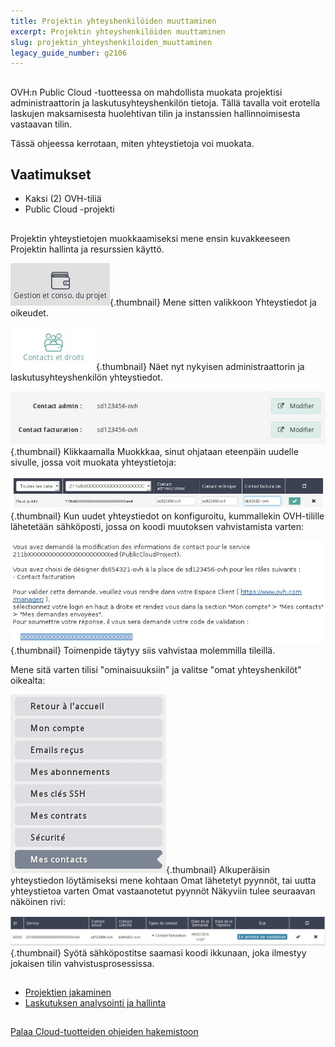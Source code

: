 ```yaml
---
title: Projektin yhteyshenkilöiden muuttaminen
excerpt: Projektin yhteyshenkilöiden muuttaminen
slug: projektin_yhteyshenkiloiden_muuttaminen
legacy_guide_number: g2106
---
```



## 
OVH:n Public Cloud -tuotteessa on mahdollista muokata projektisi administraattorin ja laskutusyhteyshenkilön tietoja. Tällä tavalla voit erotella laskujen maksamisesta huolehtivan tilin ja instanssien hallinnoimisesta vastaavan tilin.

Tässä ohjeessa kerrotaan, miten yhteystietoja voi muokata.


## Vaatimukset

- Kaksi (2) OVH-tiliä
- Public Cloud -projekti




## 
Projektin yhteystietojen muokkaamiseksi mene ensin kuvakkeeseen Projektin hallinta ja resurssien käyttö.

![](images/img_3825.jpg){.thumbnail}
Mene sitten valikkoon Yhteystiedot ja oikeudet.

![](images/img_3822.jpg){.thumbnail}
Näet nyt nykyisen administraattorin ja laskutusyhteyshenkilön yhteystiedot.

![](images/img_3823.jpg){.thumbnail}
Klikkaamalla Muokkkaa, sinut ohjataan eteenpäin uudelle sivulle, jossa voit muokata yhteystietoja:

![](images/img_3819.jpg){.thumbnail}
Kun uudet yhteystiedot on konfiguroitu, kummallekin OVH-tilille lähetetään sähköposti, jossa on koodi muutoksen vahvistamista varten:

![](images/img_3820.jpg){.thumbnail}
Toimenpide täytyy siis vahvistaa molemmilla tileillä.

Mene sitä varten tilisi "ominaisuuksiin" ja valitse "omat yhteyshenkilöt" oikealta:

![](images/img_3824.jpg){.thumbnail}
Alkuperäisin yhteystiedon löytämiseksi mene kohtaan Omat lähetetyt pyynnöt, tai uutta yhteystietoa varten Omat vastaanotetut pyynnöt
Näkyviin tulee seuraavan näköinen rivi:

![](images/img_3821.jpg){.thumbnail}
Syötä sähköpostitse saamasi koodi ikkunaan, joka ilmestyy jokaisen tilin vahvistusprosessissa.


## 

- [Projektien jakaminen]({legacy}1914)
- [Laskutuksen analysointi ja hallinta]({legacy}2031)




## 
[Palaa Cloud-tuotteiden ohjeiden hakemistoon]({legacy}1785)

